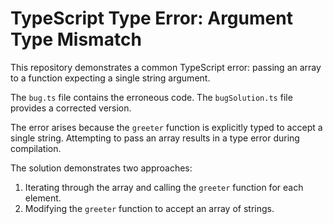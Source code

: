 # TypeScript Type Error: Argument Type Mismatch

This repository demonstrates a common TypeScript error: passing an array to a function expecting a single string argument.

The `bug.ts` file contains the erroneous code.  The `bugSolution.ts` file provides a corrected version.

The error arises because the `greeter` function is explicitly typed to accept a single string.  Attempting to pass an array results in a type error during compilation.

The solution demonstrates two approaches:

1. Iterating through the array and calling the `greeter` function for each element.
2. Modifying the `greeter` function to accept an array of strings.